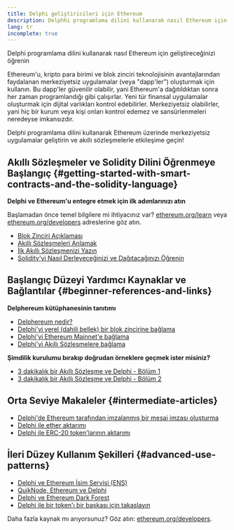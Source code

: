 ```yaml
---
title: Delphi geliştiricileri için Ethereum
description: Delphhi programlama dilini kullanarak nasıl Ethereum için geliştireceğinizi öğrenin
lang: tr
incomplete: true
---
```


<FeaturedText>

Delphi programlama dilini kullanarak nasıl Ethereum için geliştireceğinizi öğrenin

</FeaturedText>

Ethereum'u, kripto para birimi ve blok zinciri teknolojisinin avantajlarından faydalanan merkeziyetsiz uygulamalar (veya "dapp'ler") oluşturmak için kullanın. Bu dapp'ler güvenilir olabilir, yani Ethereum'a dağıtıldıktan sonra her zaman programlandığı gibi çalışırlar. Yeni tür finansal uygulamalar oluşturmak için dijital varlıkları kontrol edebilirler. Merkeziyetsiz olabilirler, yani hiç bir kurum veya kişi onları kontrol edemez ve sansürlenmeleri neredeyse imkansızdır.

Delphi programlama dilini kullanarak Ethereum üzerinde merkeziyetsiz uygulamalar geliştirin ve akıllı sözleşmelerle etkileşime geçin!

## Akıllı Sözleşmeler ve Solidity Dilini Öğrenmeye Başlangıç \{#getting-started-with-smart-contracts-and-the-solidity-language}

**Delphi ve Ethereum'u entegre etmek için ilk adımlarınızı atın**

Başlamadan önce temel bilgilere mi ihtiyacınız var? [ethereum.org/learn](/learn/) veya [ethereum.org/developers](/developers/) adreslerine göz atın.

- [Blok Zinciri Açıklaması](https://kauri.io/article/d55684513211466da7f8cc03987607d5/blockchain-explained)
- [Akıllı Sözleşmeleri Anlamak](https://kauri.io/article/e4f66c6079e74a4a9b532148d3158188/ethereum-101-part-5-the-smart-contract)
- [İlk Akıllı Sözleşmenizi Yazın](https://kauri.io/article/124b7db1d0cf4f47b414f8b13c9d66e2/remix-ide-your-first-smart-contract)
- [Solidity'yi Nasıl Derleyeceğinizi ve Dağıtacağınızı Öğrenin](https://kauri.io/article/973c5f54c4434bb1b0160cff8c695369/understanding-smart-contract-compilation-and-deployment)

## Başlangıç Düzeyi Yardımcı Kaynaklar ve Bağlantılar \{#beginner-references-and-links}

**Delphereum kütüphanesinin tanıtımı**

- [Delphereum nedir?](https://github.com/svanas/delphereum/blob/master/README.md)
- [Delphi'yi yerel (dahili bellek) bir blok zincirine bağlama](https://medium.com/@svanas/connecting-delphi-to-a-local-in-memory-blockchain-9a1512d6c5b0)
- [Delphi'yi Ethereum Mainnet'e bağlama](https://medium.com/@svanas/connecting-delphi-to-the-ethereum-main-net-5faf1feffd83)
- [Delphi'yi Akıllı Sözleşmelere bağlama](https://medium.com/@svanas/connecting-delphi-to-smart-contracts-3146b12803a1)

**Şimdilik kurulumu bırakıp doğrudan örneklere geçmek ister misiniz?**

- [3 dakikalık bir Akıllı Sözleşme ve Delphi - Bölüm 1](https://medium.com/@svanas/a-3-minute-smart-contract-and-delphi-61d998571d)
- [3 dakikalık bir Akıllı Sözleşme ve Delphi - Bölüm 2](https://medium.com/@svanas/a-3-minute-smart-contract-and-delphi-part-2-446925faa47b)

## Orta Seviye Makaleler \{#intermediate-articles}

- [Delphi'de Ethereum tarafından imzalanmış bir mesaj imzası oluşturma](https://medium.com/@svanas/generating-an-ethereum-signed-message-signature-in-delphi-75661ce5031b)
- [Delphi ile ether aktarımı](https://medium.com/@svanas/transferring-ether-with-delphi-b5f24b1a98a4)
- [Delphi ile ERC-20 token'larının aktarımı](https://medium.com/@svanas/transferring-erc-20-tokens-with-delphi-bb44c05b295d)

## İleri Düzey Kullanım Şekilleri \{#advanced-use-patterns}

- [Delphi ve Ethereum İsim Servisi (ENS)](https://medium.com/@svanas/delphi-and-ethereum-name-service-ens-4443cd278af7)
- [QuikNode, Ethereum ve Delphi](https://medium.com/@svanas/quiknode-ethereum-and-delphi-f7bfc9671c23)
- [Delphi ve Ethereum Dark Forest](https://svanas.medium.com/delphi-and-the-ethereum-dark-forest-5b430da3ad93)
- [Delphi ile bir token'ı bir başkası için takaslayın](https://svanas.medium.com/swap-one-token-for-another-in-delphi-bcb999c47f7)

Daha fazla kaynak mı arıyorsunuz? Göz atın: [ethereum.org/developers](/developers/).
